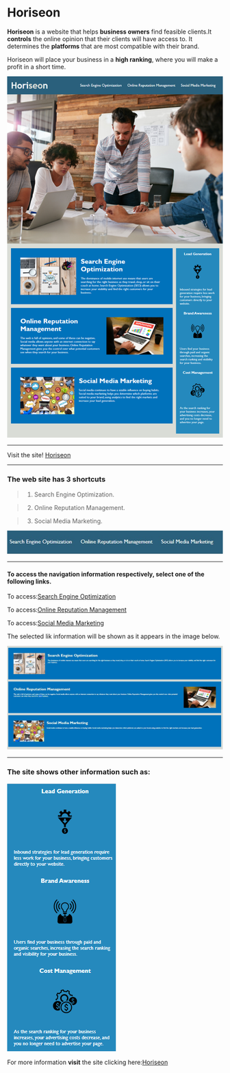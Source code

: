 # Horiseon

**Horiseon** is a website that helps **business owners** find feasible clients.It **controls** the online opinion that their clients will have access to. It determines the **platforms** that are most compatible with their brand. 

Horiseon will place your business in a **high ranking**, where you will make a profit in a short time.


 ![Homepage](assets/images/website-homepage.png)
 _____________________________________________________________________
 Visit the site! [Horiseon](https://bunix25.github.io/Horiseon/#social-media-marketing)

____________________________
### The web site has  3 shortcuts

> 1. Search Engine Optimization. 
 
> 2. Online Reputation Management.

> 3. Social Media Marketing.

 ![Image with the link of the site navigation](assets/images/website-navegation.jpg)
 ______________________________________________________________
#### To access the navigation information respectively, select one of the following links.

To access:[Search Engine Optimization](https://bunix25.github.io/Horiseon/#social-media-marketing/#search-engine-optimization)

To access:[Online Reputation Management](https://bunix25.github.io/Horiseon/#social-media-marketing/#online-reputation-management)

To access:[Social Media Marketing](https://bunix25.github.io/Horiseon/#social-media-marketing/#social-media-marketing)


The selected lik information will be shown as it appears in the image below.

![3 images with their respective information of each link of the site navigation](assets/images/website-navegation-quick.jpg)

__________________________________________________________________________________
### The site shows other information such as:

>
![3 image symbols with their corresponding information](assets/images/website-other-information.png)

For more information **visit** the site clicking here:[Horiseon](https://bunix25.github.io/Horiseon/#social-media-marketing)
